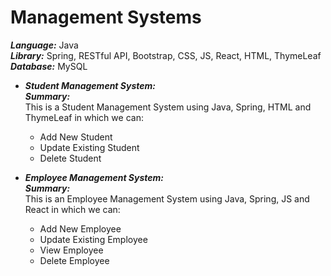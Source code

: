 # Management Systems


***Language:*** Java <br />
***Library:*** Spring, RESTful API, Bootstrap, CSS, JS, React, HTML, ThymeLeaf <br />
***Database:*** MySQL <br />

 - ***Student Management System:***<br />
   ***Summary:***<br />
    This is a Student Management System using Java, Spring, HTML and ThymeLeaf in which we can:<br/>
    - Add New Student
    - Update Existing Student
    - Delete Student
    
 - ***Employee Management System:***<br />
   ***Summary:***<br />
    This is an Employee Management System using Java, Spring, JS and React in which we can:<br/>
    - Add New Employee
    - Update Existing Employee
    - View Employee
    - Delete Employee
   
